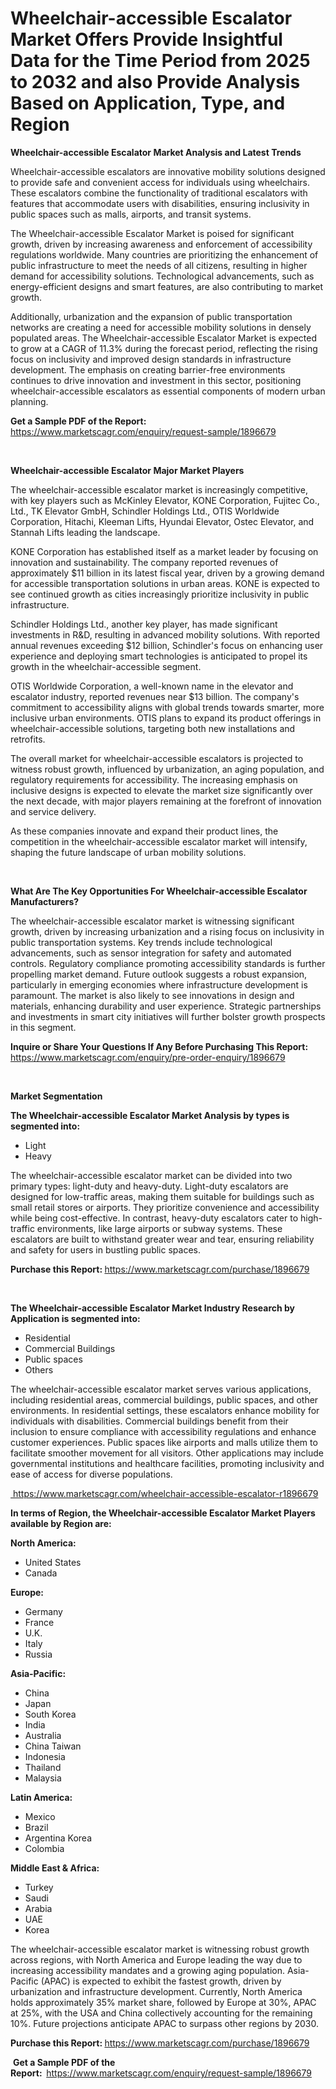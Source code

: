 <p><h1>Wheelchair-accessible Escalator Market Offers Provide Insightful Data for the Time Period from 2025 to 2032 and also Provide Analysis Based on Application, Type, and Region</h1></p><p><strong>Wheelchair-accessible Escalator Market Analysis and Latest Trends</strong></p>
<p><p>Wheelchair-accessible escalators are innovative mobility solutions designed to provide safe and convenient access for individuals using wheelchairs. These escalators combine the functionality of traditional escalators with features that accommodate users with disabilities, ensuring inclusivity in public spaces such as malls, airports, and transit systems. </p><p>The Wheelchair-accessible Escalator Market is poised for significant growth, driven by increasing awareness and enforcement of accessibility regulations worldwide. Many countries are prioritizing the enhancement of public infrastructure to meet the needs of all citizens, resulting in higher demand for accessibility solutions. Technological advancements, such as energy-efficient designs and smart features, are also contributing to market growth.</p><p>Additionally, urbanization and the expansion of public transportation networks are creating a need for accessible mobility solutions in densely populated areas. The Wheelchair-accessible Escalator Market is expected to grow at a CAGR of 11.3% during the forecast period, reflecting the rising focus on inclusivity and improved design standards in infrastructure development. The emphasis on creating barrier-free environments continues to drive innovation and investment in this sector, positioning wheelchair-accessible escalators as essential components of modern urban planning.</p></p>
<p><strong>Get a Sample PDF of the Report:&nbsp;</strong> <a href="https://www.marketscagr.com/enquiry/request-sample/1896679?utm_campaign=3118&utm_medium=2&utm_source=Github&utm_content=ia&utm_term=12042025&utm_id=wheelchair-accessible-escalator">https://www.marketscagr.com/enquiry/request-sample/1896679</a></p>
<p>&nbsp;</p>
<p><strong>Wheelchair-accessible Escalator Major Market Players</strong></p>
<p><p>The wheelchair-accessible escalator market is increasingly competitive, with key players such as McKinley Elevator, KONE Corporation, Fujitec Co., Ltd., TK Elevator GmbH, Schindler Holdings Ltd., OTIS Worldwide Corporation, Hitachi, Kleeman Lifts, Hyundai Elevator, Ostec Elevator, and Stannah Lifts leading the landscape. </p><p>KONE Corporation has established itself as a market leader by focusing on innovation and sustainability. The company reported revenues of approximately $11 billion in its latest fiscal year, driven by a growing demand for accessible transportation solutions in urban areas. KONE is expected to see continued growth as cities increasingly prioritize inclusivity in public infrastructure.</p><p>Schindler Holdings Ltd., another key player, has made significant investments in R&D, resulting in advanced mobility solutions. With reported annual revenues exceeding $12 billion, Schindler's focus on enhancing user experience and deploying smart technologies is anticipated to propel its growth in the wheelchair-accessible segment.</p><p>OTIS Worldwide Corporation, a well-known name in the elevator and escalator industry, reported revenues near $13 billion. The company's commitment to accessibility aligns with global trends towards smarter, more inclusive urban environments. OTIS plans to expand its product offerings in wheelchair-accessible solutions, targeting both new installations and retrofits.</p><p>The overall market for wheelchair-accessible escalators is projected to witness robust growth, influenced by urbanization, an aging population, and regulatory requirements for accessibility. The increasing emphasis on inclusive designs is expected to elevate the market size significantly over the next decade, with major players remaining at the forefront of innovation and service delivery.</p><p>As these companies innovate and expand their product lines, the competition in the wheelchair-accessible escalator market will intensify, shaping the future landscape of urban mobility solutions.</p></p>
<p>&nbsp;</p>
<p><strong>What Are The Key Opportunities For Wheelchair-accessible Escalator Manufacturers?</strong></p>
<p><p>The wheelchair-accessible escalator market is witnessing significant growth, driven by increasing urbanization and a rising focus on inclusivity in public transportation systems. Key trends include technological advancements, such as sensor integration for safety and automated controls. Regulatory compliance promoting accessibility standards is further propelling market demand. Future outlook suggests a robust expansion, particularly in emerging economies where infrastructure development is paramount. The market is also likely to see innovations in design and materials, enhancing durability and user experience. Strategic partnerships and investments in smart city initiatives will further bolster growth prospects in this segment.</p></p>
<p><strong>Inquire or Share Your Questions If Any Before Purchasing This Report:</strong> <a href="https://www.marketscagr.com/enquiry/pre-order-enquiry/1896679?utm_campaign=3118&utm_medium=2&utm_source=Github&utm_content=ia&utm_term=12042025&utm_id=wheelchair-accessible-escalator">https://www.marketscagr.com/enquiry/pre-order-enquiry/1896679</a></p>
<p>&nbsp;</p>
<p><strong>Market Segmentation</strong></p>
<p><strong>The Wheelchair-accessible Escalator Market Analysis by types is segmented into:</strong></p>
<p><ul><li>Light</li><li>Heavy</li></ul></p>
<p><p>The wheelchair-accessible escalator market can be divided into two primary types: light-duty and heavy-duty. Light-duty escalators are designed for low-traffic areas, making them suitable for buildings such as small retail stores or airports. They prioritize convenience and accessibility while being cost-effective. In contrast, heavy-duty escalators cater to high-traffic environments, like large airports or subway systems. These escalators are built to withstand greater wear and tear, ensuring reliability and safety for users in bustling public spaces.</p></p>
<p><strong>Purchase this Report:&nbsp;</strong><a href="https://www.marketscagr.com/purchase/1896679?utm_campaign=3118&utm_medium=2&utm_source=Github&utm_content=ia&utm_term=12042025&utm_id=wheelchair-accessible-escalator">https://www.marketscagr.com/purchase/1896679</a></p>
<p>&nbsp;</p>
<p><strong>The Wheelchair-accessible Escalator Market Industry Research by Application is segmented into:</strong></p>
<p><ul><li>Residential</li><li>Commercial Buildings</li><li>Public spaces</li><li>Others</li></ul></p>
<p><p>The wheelchair-accessible escalator market serves various applications, including residential areas, commercial buildings, public spaces, and other environments. In residential settings, these escalators enhance mobility for individuals with disabilities. Commercial buildings benefit from their inclusion to ensure compliance with accessibility regulations and enhance customer experiences. Public spaces like airports and malls utilize them to facilitate smoother movement for all visitors. Other applications may include governmental institutions and healthcare facilities, promoting inclusivity and ease of access for diverse populations.</p></p>
<p><a href="https://www.marketscagr.com/wheelchair-accessible-escalator-r1896679?utm_campaign=3118&utm_medium=2&utm_source=Github&utm_content=ia&utm_term=12042025&utm_id=wheelchair-accessible-escalator">&nbsp;https://www.marketscagr.com/wheelchair-accessible-escalator-r1896679</a></p>
<p><strong>In terms of Region, the Wheelchair-accessible Escalator Market Players available by Region are:</strong></p>
<p>
    <p> <strong> North America: </strong>
        <ul>
            <li>United States</li>
            <li>Canada</li>
        </ul>
        </p> 
    <p> <strong> Europe: </strong>
        <ul>
            <li>Germany</li>
            <li>France</li>
            <li>U.K.</li>
            <li>Italy</li>
            <li>Russia</li>
        </ul>
        </p> 
    <p> <strong> Asia-Pacific: </strong>
        <ul>
            <li>China</li>
            <li>Japan</li>
            <li>South Korea</li>
            <li>India</li>
            <li>Australia</li>
            <li>China Taiwan</li>
            <li>Indonesia</li>
            <li>Thailand</li>
            <li>Malaysia</li>
        </ul>
        </p> 
    <p> <strong> Latin America: </strong>
        <ul>
            <li>Mexico</li>
            <li>Brazil</li>
            <li>Argentina Korea</li>
            <li>Colombia</li>
        </ul>
        </p> 
    <p> <strong> Middle East & Africa: </strong>
        <ul>
            <li>Turkey</li>
            <li>Saudi</li>
            <li>Arabia</li>
            <li>UAE</li>
            <li>Korea</li>
        </ul>
    </p>
    </p>
<p><p>The wheelchair-accessible escalator market is witnessing robust growth across regions, with North America and Europe leading the way due to increasing accessibility mandates and a growing aging population. Asia-Pacific (APAC) is expected to exhibit the fastest growth, driven by urbanization and infrastructure development. Currently, North America holds approximately 35% market share, followed by Europe at 30%, APAC at 25%, with the USA and China collectively accounting for the remaining 10%. Future projections anticipate APAC to surpass other regions by 2030.</p></p>
<p><strong>Purchase this Report: </strong><a href="https://www.marketscagr.com/purchase/1896679?utm_campaign=3118&utm_medium=2&utm_source=Github&utm_content=ia&utm_term=12042025&utm_id=wheelchair-accessible-escalator">https://www.marketscagr.com/purchase/1896679</a></p>
<p>&nbsp;<strong>Get a Sample PDF of the Report:&nbsp;&nbsp;</strong><a href="https://www.marketscagr.com/enquiry/request-sample/1896679?utm_campaign=3118&utm_medium=2&utm_source=Github&utm_content=ia&utm_term=12042025&utm_id=wheelchair-accessible-escalator">https://www.marketscagr.com/enquiry/request-sample/1896679</a></p>
<p><strong></strong></p>
<p><p></p><p></p><p></p></p>